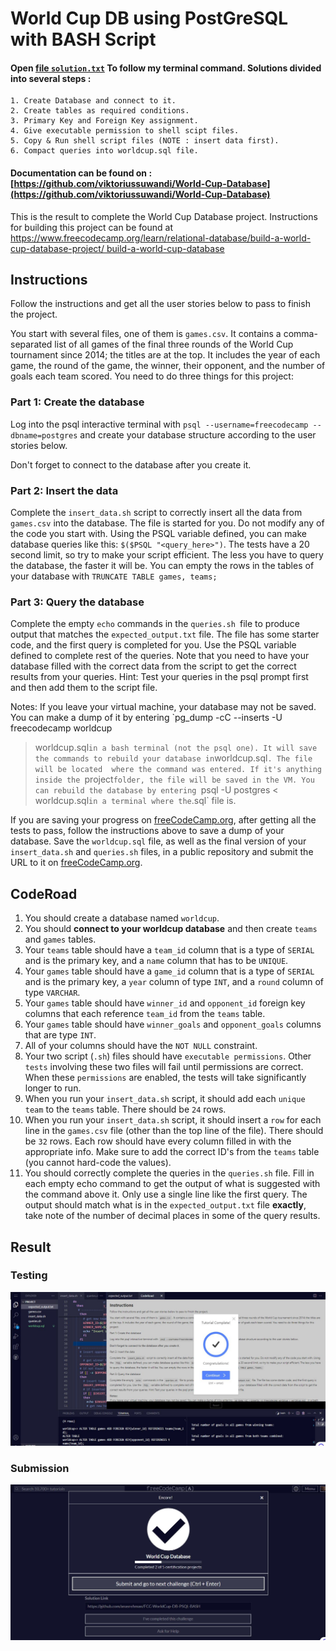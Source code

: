 # World Cup DB using PostGreSQL with BASH Script

#### Open [file `solution.txt`](solution.txt) To follow my terminal command. Solutions divided into several steps :
    1. Create Database and connect to it.
    2. Create tables as required conditions.
    3. Primary Key and Foreign Key assignment.
    4. Give executable permission to shell scipt files.
    5. Copy & Run shell script files (NOTE : insert data first).
    6. Compact queries into worldcup.sql file.

#### Documentation can be found on : [https://github.com/viktoriussuwandi/World-Cup-Database](https://github.com/viktoriussuwandi/World-Cup-Database)

This is the result to complete the World Cup Database project. 
Instructions for building this project can be found at [https://www.freecodecamp.org/learn/relational-database/build-a-world-cup-database-project/
build-a-world-cup-database](https://www.freecodecamp.org/learn/relational-database/build-a-world-cup-database-project/build-a-world-cup-database)

## Instructions
Follow the instructions and get all the user stories below to pass to finish the project.

You start with several files, one of them is `games.csv`. It contains a comma-separated list of all games of the final three rounds of the World Cup 
tournament since 2014; the titles are at the top. It includes the year of each game, the round of the game, the winner, their opponent, and the number of 
goals each team scored. You need to do three things for this project:

### Part 1: Create the database
Log into the psql interactive terminal with `psql --username=freecodecamp --dbname=postgres` and create your database structure according to the user 
stories below.

Don't forget to connect to the database after you create it.

### Part 2: Insert the data
Complete the `insert_data.sh` script to correctly insert all the data from `games.csv` into the database. The file is started for you. Do not modify any 
of the code you start with. Using the PSQL variable defined, you can make database queries like this: `$($PSQL "<query_here>")`. The tests have a 20 
second limit, so try to make your script efficient. The less you have to query the database, the faster it will be. You can empty the rows in the tables 
of your database with `TRUNCATE TABLE games, teams;`

### Part 3: Query the database
Complete the empty `echo` commands in the `queries.sh `file to produce output that matches the `expected_output.txt` file. The file has some starter 
code, and the first query is completed for you. Use the PSQL variable defined to complete rest of the queries. Note that you need to have your database 
filled with the correct data from the script to get the correct results from your queries. Hint: Test your queries in the psql prompt first and then add 
them to the script file.

Notes:
If you leave your virtual machine, your database may not be saved. You can make a dump of it by entering `pg_dump -cC --inserts -U freecodecamp worldcup 
> worldcup.sql` in a bash terminal (not the psql one). It will save the commands to rebuild your database in `worldcup.sql`. The file will be located 
where the command was entered. If it's anything inside the `project` folder, the file will be saved in the VM. You can rebuild the database by entering 
`psql -U postgres < worldcup.sql` in a terminal where the `.sql` file is.

If you are saving your progress on [freeCodeCamp.org](freeCodeCamp.org), after getting all the tests to pass, follow the instructions above to save a 
dump of your database. Save the `worldcup.sql` file, as well as the final version of your `insert_data.sh` and `queries.sh` files, in a public repository 
and submit the URL to it on [freeCodeCamp.org](freeCodeCamp.org).

## CodeRoad
1. You should create a database named `worldcup`.
2. You should **connect to your worldcup database** and then create `teams` and `games` tables.
3. Your `teams` table should have a `team_id` column that is a type of `SERIAL` and is the primary key, and a `name` column that has to be `UNIQUE`.
4. Your `games` table should have a `game_id` column that is a type of `SERIAL` and is the primary key, a `year` column of type `INT`, and a `round` 
column of type `VARCHAR`.
5. Your `games` table should have `winner_id` and `opponent_id` foreign key columns that each reference `team_id` from the `teams` table.
6. Your `games` table should have `winner_goals` and `opponent_goals` columns that are type `INT`.
7. All of your columns should have the `NOT NULL` constraint.
8. Your two script (`.sh`) files should have `executable permissions`. Other `tests` involving these two files will fail until permissions are correct. 
When these `permissions` are enabled, the tests will take significantly longer to run.
9. When you run your `insert_data.sh` script, it should add each `unique team` to the `teams` table. There should be `24` rows.
10. When you run your `insert_data.sh` script, it should insert a `row` for each line in the `games.csv` file (other than the top line of the file). 
There should be `32` rows. Each row should have every column filled in with the appropriate info. Make sure to add the correct ID's from the `teams` 
table (you cannot hard-code the values).
11. You should correctly complete the queries in the `queries.sh` file. Fill in each empty echo command to get the output of what is suggested with the 
command above it. Only use a single line like the first query. The output should match what is in the `expected_output.txt` file **exactly**, take note 
of the number of decimal places in some of the query results.

## Result

### Testing
![Testing](Completed.JPG)

### Submission
![Submission](Submission.JPG)

